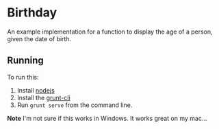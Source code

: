 # Birthday

An example implementation for a function to display the age of
a person, given the date of birth.

## Running

To run this:

1. Install [nodejs][1]
2. Install the [grunt-cli][2]
3. Run `grunt serve` from the command line.

**Note** I'm not sure if this works in Windows. It works great on my mac...

[1]: https://nodejs.org/
[2]: http://gruntjs.com/

